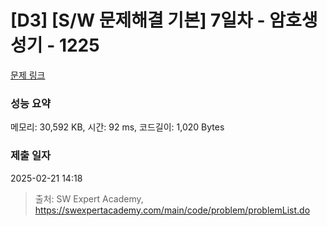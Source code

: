 # [D3] [S/W 문제해결 기본] 7일차 - 암호생성기 - 1225 

[문제 링크](https://swexpertacademy.com/main/code/problem/problemDetail.do?contestProbId=AV14uWl6AF0CFAYD) 

### 성능 요약

메모리: 30,592 KB, 시간: 92 ms, 코드길이: 1,020 Bytes

### 제출 일자

2025-02-21 14:18



> 출처: SW Expert Academy, https://swexpertacademy.com/main/code/problem/problemList.do